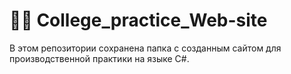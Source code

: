 # 🧑‍💻  College_practice_Web-site
В этом репозитории сохранена папка с созданным сайтом для производственной практики на языке С#.

